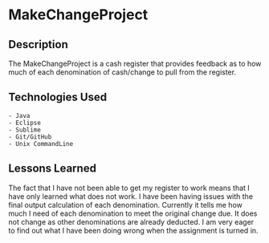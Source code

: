 # MakeChangeProject

## Description
 The MakeChangeProject is a cash register that provides feedback as to how much of each denomination of cash/change to pull from the register.

## Technologies Used
	- Java
	- Eclipse
	- Sublime
	- Git/GitHub
	- Unix CommandLine

## Lessons Learned
The fact that I have not been able to get my register to work means that I have only learned what does not work. I have been having issues with the final output calculation of each denomination. Currently it tells me how much I need of each denomination to meet the original change due. It does not change as other denominations are already deducted. I am very eager to find out what I have been doing wrong when the assignment is turned in.